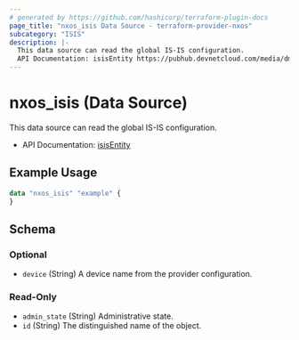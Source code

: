 ```yaml
---
# generated by https://github.com/hashicorp/terraform-plugin-docs
page_title: "nxos_isis Data Source - terraform-provider-nxos"
subcategory: "ISIS"
description: |-
  This data source can read the global IS-IS configuration.
  API Documentation: isisEntity https://pubhub.devnetcloud.com/media/dme-docs-10-2-2/docs/Routing%20and%20Forwarding/isis:Entity/
---
```


# nxos_isis (Data Source)

This data source can read the global IS-IS configuration.

- API Documentation: [isisEntity](https://pubhub.devnetcloud.com/media/dme-docs-10-2-2/docs/Routing%20and%20Forwarding/isis:Entity/)

## Example Usage

```terraform
data "nxos_isis" "example" {
}
```

<!-- schema generated by tfplugindocs -->
## Schema

### Optional

- `device` (String) A device name from the provider configuration.

### Read-Only

- `admin_state` (String) Administrative state.
- `id` (String) The distinguished name of the object.


